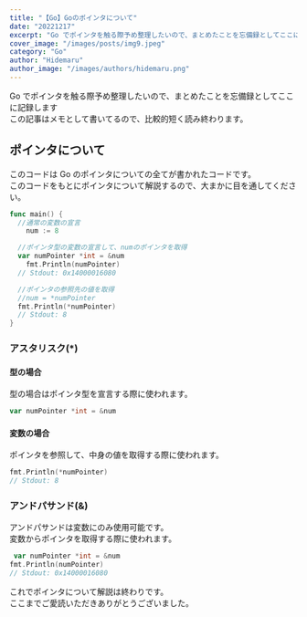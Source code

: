 ```yaml
---
title: "【Go】Goのポインタについて"
date: "20221217"
excerpt: "Go でポインタを触る際予め整理したいので、まとめたことを忘備録としてここに記録します"
cover_image: "/images/posts/img9.jpeg"
category: "Go"
author: "Hidemaru"
author_image: "/images/authors/hidemaru.png"
---
```


Go でポインタを触る際予め整理したいので、まとめたことを忘備録としてここに記録します  
この記事はメモとして書いてるので、比較的短く読み終わります。

## ポインタについて

このコードは Go のポインタについての全てが書かれたコードです。  
このコードをもとにポインタについて解説するので、大まかに目を通してください。

```go
func main() {
  //通常の変数の宣言
	num := 8

  //ポインタ型の変数の宣言して、numのポインタを取得
  var numPointer *int = &num
	fmt.Println(numPointer)
  // Stdout: 0x14000016080

  //ポインタの参照先の値を取得
  //num = *numPointer
  fmt.Println(*numPointer)
  // Stdout: 8
}
```

### アスタリスク(\*)

#### 型の場合

型の場合はポインタ型を宣言する際に使われます。

```go
var numPointer *int = &num
```

#### 変数の場合

ポインタを参照して、中身の値を取得する際に使われます。

```go
fmt.Println(*numPointer)
// Stdout: 8
```

### アンドパサンド(&)

アンドパサンドは変数にのみ使用可能です。  
変数からポインタを取得する際に使われます。

```go
 var numPointer *int = &num
fmt.Println(numPointer)
// Stdout: 0x14000016080
```

これでポインタについて解説は終わりです。  
ここまでご愛読いただきありがとうございました。
